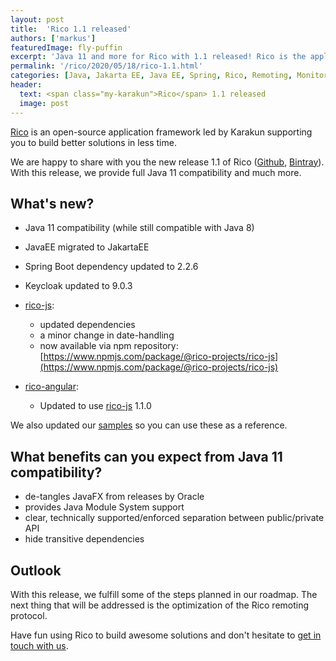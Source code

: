```yaml
---
layout: post
title:  'Rico 1.1 released'
authors: ['markus']
featuredImage: fly-puffin
excerpt: 'Java 11 and more for Rico with 1.1 released! Rico is the application framework initiated and maintained by Karakun supporting you to build better enterprise solutions in less time.'
permalink: '/rico/2020/05/18/rico-1.1.html'
categories: [Java, Jakarta EE, Java EE, Spring, Rico, Remoting, Monitoring, Security, Angular, WebComponents, JavaFX, Projector]
header:
  text: <span class="my-karakun">Rico</span> 1.1 released
  image: post
---
```


[Rico](/rico) is an open-source application framework led by <span class="my-karakun">Karakun</span> supporting you to build better solutions in less time.

We are happy to share with you the new release 1.1 of Rico ([Github](https://github.com/rico-projects/rico/releases/tag/1.1.0), [Bintray](https://bintray.com/beta/#/karakun/Rico/Rico/1.1.0?tab=releaseNotes)). With this release, we provide full Java 11 compatibility and much more.

## What's new?

* Java 11 compatibility (while still compatible with Java 8)
* JavaEE migrated to JakartaEE
* Spring Boot dependency updated to 2.2.6
* Keycloak updated to 9.0.3

* [rico-js](https://github.com/rico-projects/rico-js/releases/tag/1.1.0): 
  * updated dependencies
  * a minor change in date-handling
  * now available via npm repository: [https://www.npmjs.com/package/@rico-projects/rico-js](https://www.npmjs.com/package/@rico-projects/rico-js)

* [rico-angular](https://github.com/rico-projects/rico-angular/releases/tag/v1.0.7): 
  * Updated to use [rico-js](https://github.com/rico-projects/rico-js/releases/tag/1.1.0) 1.1.0
 

We also updated our [samples](https://github.com/rico-projects/rico-samples) so you can use these as a reference.

## What benefits can you expect from Java 11 compatibility?

* de-tangles JavaFX from releases by Oracle 
* provides Java Module System support
* clear, technically supported/enforced separation between public/private API 
* hide transitive dependencies 


## Outlook

With this release, we fulfill some of the steps planned in our roadmap. The next thing that will be addressed is the optimization of the Rico remoting protocol.

Have fun using Rico to build awesome solutions and don't hesitate to [get in touch with us](mailto:rico@karakun.com).